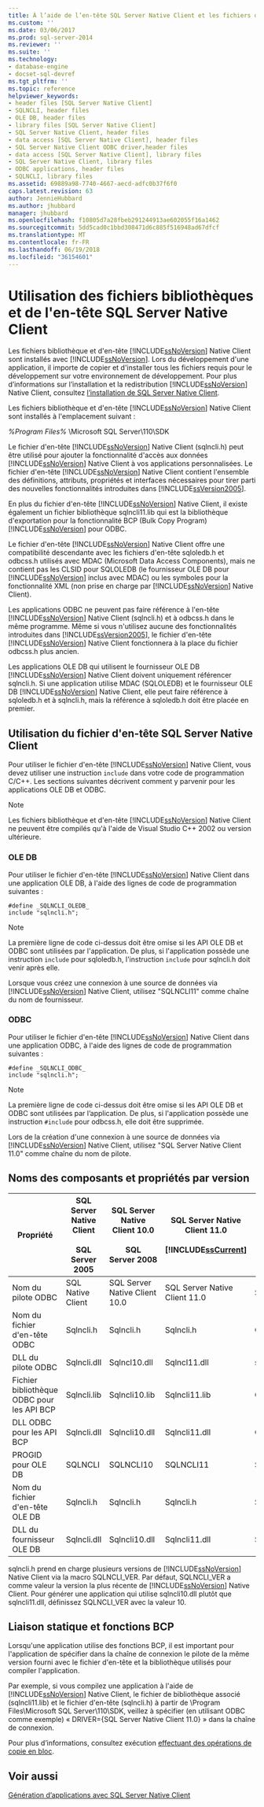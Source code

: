 ```yaml
---
title: À l’aide de l’en-tête SQL Server Native Client et les fichiers de bibliothèque | Documents Microsoft
ms.custom: ''
ms.date: 03/06/2017
ms.prod: sql-server-2014
ms.reviewer: ''
ms.suite: ''
ms.technology:
- database-engine
- docset-sql-devref
ms.tgt_pltfrm: ''
ms.topic: reference
helpviewer_keywords:
- header files [SQL Server Native Client]
- SQLNCLI, header files
- OLE DB, header files
- library files [SQL Server Native Client]
- SQL Server Native Client, header files
- data access [SQL Server Native Client], header files
- SQL Server Native Client ODBC driver,header files
- data access [SQL Server Native Client], library files
- SQL Server Native Client, library files
- ODBC applications, header files
- SQLNCLI, library files
ms.assetid: 69889a98-7740-4667-aecd-adfc0b37f6f0
caps.latest.revision: 63
author: JennieHubbard
ms.author: jhubbard
manager: jhubbard
ms.openlocfilehash: f10805d7a28fbeb291244913ae602055f16a1462
ms.sourcegitcommit: 5dd5cad0c1bbd308471d6c885f516948ad67dfcf
ms.translationtype: MT
ms.contentlocale: fr-FR
ms.lasthandoff: 06/19/2018
ms.locfileid: "36154601"
---
```

# <a name="using-the-sql-server-native-client-header-and-library-files"></a>Utilisation des fichiers bibliothèques et de l'en-tête SQL Server Native Client
  Les fichiers bibliothèque et d'en-tête [!INCLUDE[ssNoVersion](../../../includes/ssnoversion-md.md)] Native Client sont installés avec [!INCLUDE[ssNoVersion](../../../includes/ssnoversion-md.md)]. Lors du développement d'une application, il importe de copier et d'installer tous les fichiers requis pour le développement sur votre environnement de développement. Pour plus d’informations sur l’installation et la redistribution [!INCLUDE[ssNoVersion](../../../includes/ssnoversion-md.md)] Native Client, consultez [l’installation de SQL Server Native Client](installing-sql-server-native-client.md).  
  
 Les fichiers bibliothèque et d'en-tête [!INCLUDE[ssNoVersion](../../../includes/ssnoversion-md.md)] Native Client sont installés à l'emplacement suivant :  
  
 *%Program Files%* \Microsoft SQL Server\110\SDK  
  
 Le fichier d'en-tête [!INCLUDE[ssNoVersion](../../../includes/ssnoversion-md.md)] Native Client (sqlncli.h) peut être utilisé pour ajouter la fonctionnalité d'accès aux données [!INCLUDE[ssNoVersion](../../../includes/ssnoversion-md.md)] Native Client à vos applications personnalisées. Le fichier d'en-tête [!INCLUDE[ssNoVersion](../../../includes/ssnoversion-md.md)] Native Client contient l'ensemble des définitions, attributs, propriétés et interfaces nécessaires pour tirer parti des nouvelles fonctionnalités introduites dans [!INCLUDE[ssVersion2005](../../../includes/ssversion2005-md.md)].  
  
 En plus du fichier d'en-tête [!INCLUDE[ssNoVersion](../../../includes/ssnoversion-md.md)] Native Client, il existe également un fichier bibliothèque sqlncli11.lib qui est la bibliothèque d'exportation pour la fonctionnalité BCP (Bulk Copy Program) [!INCLUDE[ssNoVersion](../../../includes/ssnoversion-md.md)] pour ODBC.  
  
 Le fichier d'en-tête [!INCLUDE[ssNoVersion](../../../includes/ssnoversion-md.md)] Native Client offre une compatibilité descendante avec les fichiers d'en-tête sqloledb.h et odbcss.h utilisés avec MDAC (Microsoft Data Access Components), mais ne contient pas les CLSID pour SQLOLEDB (le fournisseur OLE DB pour [!INCLUDE[ssNoVersion](../../../includes/ssnoversion-md.md)] inclus avec MDAC) ou les symboles pour la fonctionnalité XML (non prise en charge par [!INCLUDE[ssNoVersion](../../../includes/ssnoversion-md.md)] Native Client).  
  
 Les applications ODBC ne peuvent pas faire référence à l'en-tête [!INCLUDE[ssNoVersion](../../../includes/ssnoversion-md.md)] Native Client (sqlncli.h) et à odbcss.h dans le même programme. Même si vous n'utilisez aucune des fonctionnalités introduites dans [!INCLUDE[ssVersion2005](../../../includes/ssversion2005-md.md)], le fichier d'en-tête [!INCLUDE[ssNoVersion](../../../includes/ssnoversion-md.md)] Native Client fonctionnera à la place du fichier odbcss.h plus ancien.  
  
 Les applications OLE DB qui utilisent le fournisseur OLE DB [!INCLUDE[ssNoVersion](../../../includes/ssnoversion-md.md)] Native Client doivent uniquement référencer sqlncli.h. Si une application utilise MDAC (SQLOLEDB) et le fournisseur OLE DB [!INCLUDE[ssNoVersion](../../../includes/ssnoversion-md.md)] Native Client, elle peut faire référence à sqloledb.h et à sqlncli.h, mais la référence à sqloledb.h doit être placée en premier.  
  
## <a name="using-the-sql-server-native-client-header-file"></a>Utilisation du fichier d'en-tête SQL Server Native Client  
 Pour utiliser le fichier d'en-tête [!INCLUDE[ssNoVersion](../../../includes/ssnoversion-md.md)] Native Client, vous devez utiliser une instruction `include` dans votre code de programmation C/C++. Les sections suivantes décrivent comment y parvenir pour les applications OLE DB et ODBC.  
  
> [!NOTE]  
>  Les fichiers bibliothèque et d'en-tête [!INCLUDE[ssNoVersion](../../../includes/ssnoversion-md.md)] Native Client ne peuvent être compilés qu'à l'aide de Visual Studio C++ 2002 ou version ultérieure.  
  
### <a name="ole-db"></a>OLE DB  
 Pour utiliser le fichier d'en-tête [!INCLUDE[ssNoVersion](../../../includes/ssnoversion-md.md)] Native Client dans une application OLE DB, à l'aide des lignes de code de programmation suivantes :  
  
```  
#define _SQLNCLI_OLEDB_  
include "sqlncli.h";  
```  
  
> [!NOTE]  
>  La première ligne de code ci-dessus doit être omise si les API OLE DB et ODBC sont utilisées par l'application. De plus, si l'application possède une instruction `include` pour sqloledb.h, l'instruction `include` pour sqlncli.h doit venir après elle.  
  
 Lorsque vous créez une connexion à une source de données via [!INCLUDE[ssNoVersion](../../../includes/ssnoversion-md.md)] Native Client, utilisez "SQLNCLI11" comme chaîne du nom de fournisseur.  
  
### <a name="odbc"></a>ODBC  
 Pour utiliser le fichier d'en-tête [!INCLUDE[ssNoVersion](../../../includes/ssnoversion-md.md)] Native Client dans une application ODBC, à l'aide des lignes de code de programmation suivantes :  
  
```  
#define _SQLNCLI_ODBC_  
include "sqlncli.h";  
```  
  
> [!NOTE]  
>  La première ligne de code ci-dessus doit être omise si les API OLE DB et ODBC sont utilisées par l’application. De plus, si l'application possède une instruction `#include` pour odbcss.h, elle doit être supprimée.  
  
 Lors de la création d'une connexion à une source de données via [!INCLUDE[ssNoVersion](../../../includes/ssnoversion-md.md)] Native Client, utilisez "SQL Server Native Client 11.0" comme chaîne du nom de pilote.  
  
## <a name="component-names-and-properties-by-version"></a>Noms des composants et propriétés par version  
  
|Propriété|SQL Server Native Client<br /><br /> SQL Server 2005|SQL Server Native Client 10.0<br /><br /> SQL Server 2008|SQL Server Native Client 11.0<br /><br /> [!INCLUDE[ssCurrent](../../../includes/sscurrent-md.md)]|MDAC|  
|--------------|--------------------------------------------------|-------------------------------------------------------|---------------------------------------------------------------|----------|  
|Nom du pilote ODBC|SQL Native Client|SQL Server Native Client 10.0|SQL Server Native Client 11.0|SQL Server|  
|Nom du fichier d'en-tête ODBC|Sqlncli.h|Sqlncli.h|Sqlncli.h|Odbcss.h|  
|DLL du pilote ODBC|Sqlncli.dll|Sqlncl10.dll|Sqlncl11.dll|sqlsrv32.dll|  
|Fichier bibliothèque ODBC pour les API BCP|Sqlncli.lib|Sqlncli10.lib|Sqlncli11.lib|Odbcbcp.lib|  
|DLL ODBC pour les API BCP|Sqlncli.dll|Sqlncli10.dll|Sqlncli11.dll|Odbcbcp.dll|  
|PROGID pour OLE DB|SQLNCLI|SQLNCLI10|SQLNCLI11|SQLOLEDB|  
|Nom du fichier d'en-tête OLE DB|Sqlncli.h|Sqlncli.h|Sqlncli.h|Sqloledb.h|  
|DLL du fournisseur OLE DB|Sqlncli.dll|Sqlncli10.dll|Sqlncli11.dll|Sqloledb.dll|  
  
 sqlncli.h prend en charge plusieurs versions de [!INCLUDE[ssNoVersion](../../../includes/ssnoversion-md.md)] Native Client via la macro SQLNCLI_VER. Par défaut, SQLNCLI_VER a comme valeur la version la plus récente de [!INCLUDE[ssNoVersion](../../../includes/ssnoversion-md.md)] Native Client. Pour générer une application qui utilise sqlncli10.dll plutôt que sqlncli11.dll, définissez SQLNCLI_VER avec la valeur 10.  
  
## <a name="static-linking-and-bcp-functions"></a>Liaison statique et fonctions BCP  
 Lorsqu'une application utilise des fonctions BCP, il est important pour l'application de spécifier dans la chaîne de connexion le pilote de la même version fourni avec le fichier d'en-tête et la bibliothèque utilisés pour compiler l'application.  
  
 Par exemple, si vous compilez une application à l'aide de [!INCLUDE[ssNoVersion](../../../includes/ssnoversion-md.md)] Native Client, le fichier de bibliothèque associé (sqlncli11.lib) et le fichier d'en-tête (sqlncli.h) à partir de \Program Files\Microsoft SQL Server\110\SDK, veillez à spécifier (en utilisant ODBC comme exemple) « DRIVER={SQL Server Native Client 11.0} » dans la chaîne de connexion.  
  
 Pour plus d’informations, consultez exécution [effectuant des opérations de copie en bloc](../features/performing-bulk-copy-operations.md).  
  
## <a name="see-also"></a>Voir aussi  
 [Génération d’applications avec SQL Server Native Client](building-applications-with-sql-server-native-client.md)  
  
  
